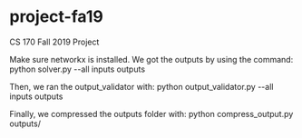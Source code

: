 # project-fa19
CS 170 Fall 2019 Project

Make sure networkx is installed.
We got the outputs by using the command:
python solver.py --all inputs outputs

Then, we ran the output_validator with:
python output_validator.py --all inputs outputs

Finally, we compressed the outputs folder with:
python compress_output.py outputs/
